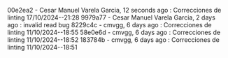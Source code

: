 00e2ea2 - Cesar Manuel Varela Garcia, 12 seconds ago : Correcciones de linting 17/10/2024--21:28
9979a77 - Cesar Manuel Varela Garcia, 2 days ago : invalid read bug
8229c4c - cmvgg, 6 days ago : Correcciones de linting 11/10/2024--18:55
58e0e6d - cmvgg, 6 days ago : Correcciones de linting 11/10/2024--18:52
183784b - cmvgg, 6 days ago : Correcciones de linting 11/10/2024--18:51